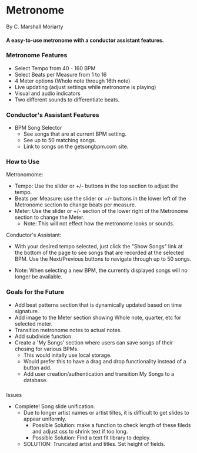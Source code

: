 # Metronome
By C. Marshall Moriarty
#### A easy-to-use metronome with a conductor assistant features. 

### Metronome Features
- Select Tempo from 40 - 160 BPM
- Select Beats per Measure from 1 to 16
- 4 Meter options (Whole note through 16th note)
- Live updating (adjust settings while metronome is playing)
- Visual and audio indicators
- Two different sounds to differentiate beats.

### Conductor's Assistant Features
- BPM Song Selector
    - See songs that are at current BPM setting.
    - See up to 50 matching songs.
    - Link to songs on the getsongbpm.com site.

### How to Use
Metronomome: 
- Tempo: Use the slider or +/- buttons in the top section to adjust the tempo.
- Beats per Measure: use the slider or +/- buttons in the lower left of the Metronome section to change beats per measure.
- Meter: Use the slider or +/- section of the lower right of the Metronome section to change the Meter. 
    - Note: This will not effect how the metronome looks or sounds.

Conductor's Assistant:
- With your desired tempo selected, just click the "Show Songs" link at the bottom of the page to see songs that are recorded at the selected BPM. Use the Next/Previous buttons to navigate through up to 50 songs.

- Note: When selecting a new BPM, the currently displayed songs will no longer be available.

### Goals for the Future
- Add beat patterns section that is dynamically updated based on time signature.
- Add image to the Meter section showing Whole note, quarter, etc for selected meter.
- Transition metronome notes to actual notes.
- Add subdivide function.
- Create a 'My Songs' section where users can save songs of their chosing for various BPMs.
    - This would initally use local storage.
    - Would prefer this to have a drag and drop functionality instead of a button add.
    - Add user creation/authentication and transition My Songs to a database.

###
Issues
- Complete! Song slide unification. 
    - Due to longer artist names or artist tiltes, it is difficult to get slides to appear uniformly.
        - Possible Solution: make a function to check length of these fileds and adjust css to shrink text if too long.
        - Possible Solution: Find a text fit library to deploy.
    - SOLUTION: Truncated artist and titles. Set height of fields.